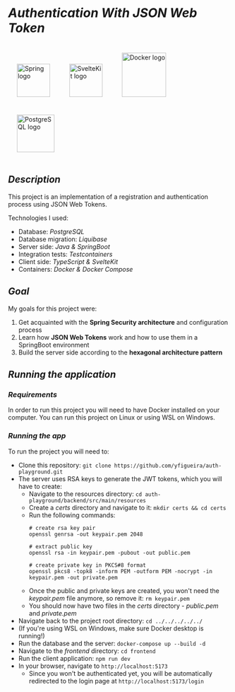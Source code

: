 # *Authentication With JSON Web Token*
<span>
<img src="https://seeklogo.com/images/S/spring-logo-9A2BC78AAF-seeklogo.com.png" alt="Spring logo" style="margin: 20px" width=75>
<img src="https://seeklogo.com/images/S/svelte-logo-E3497608CB-seeklogo.com.png" alt="SvelteKit logo" style="margin: 20px" width=75>
<img src="https://seeklogo.com/images/D/docker-logo-E3A71BA745-seeklogo.com.png" alt="Docker logo" style="margin: 20px" width=100>
<img src="https://seeklogo.com/images/P/postgresql-logo-5309879B58-seeklogo.com.png" alt="PostgreSQL logo" style="margin: 20px" width=85>
</span>

## *Description*
This project is an implementation of a registration and authentication process using JSON Web Tokens.

Technologies I used:
- Database: *PostgreSQL*
- Database migration: *Liquibase*
- Server side: *Java & SpringBoot*
- Integration tests: *Testcontainers*
- Client side: *TypeScript & SvelteKit*
- Containers: *Docker & Docker Compose*

## *Goal*
My goals for this project were:
1. Get acquainted with the **Spring Security architecture** and configuration process
2. Learn how **JSON Web Tokens** work and how to use them in a SpringBoot environment
3. Build the server side according to the **hexagonal architecture pattern**

## *Running the application*
### *Requirements*
In order to run this project you will need to have Docker installed on your computer.
You can run this project on Linux or using WSL on Windows.

### *Running the app*
To run the project you will need to:

- Clone this repository: `git clone https://github.com/yfigueira/auth-playground.git`
- The server uses RSA keys to generate the JWT tokens, which you will have to create:
  - Navigate to the resources directory: `cd auth-playground/backend/src/main/resources`
  - Create a *certs* directory and navigate to it: `mkdir certs && cd certs`
  - Run the following commands:
      ```
      # create rsa key pair
      openssl genrsa -out keypair.pem 2048

      # extract public key
      openssl rsa -in keypair.pem -pubout -out public.pem

      # create private key in PKCS#8 format
      openssl pkcs8 -topk8 -inform PEM -outform PEM -nocrypt -in keypair.pem -out private.pem
      ```
  - Once the public and private keys are created, you won't need the *keypair.pem* file anymore, so remove it: `rm keypair.pem`
  - You should now have two files in the *certs* directory - *public.pem* and *private.pem*
- Navigate back to the project root directory: `cd ../../../../../`
- (If you're using WSL on Windows, make sure Docker desktop is running!)
- Run the database and the server: `docker-compose up --build -d`
- Navigate to the *frontend* directory: `cd frontend`
- Run the client application: `npm run dev`
- In your browser, navigate to `http://localhost:5173`
  - Since you won't be authenticated yet, you will be automatically redirected to the login page at `http://localhost:5173/login`